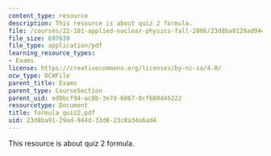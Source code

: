 ```yaml
---
content_type: resource
description: This resource is about quiz 2 formula.
file: /courses/22-101-applied-nuclear-physics-fall-2006/23d8ba9129ad944d33d823c8a34a6ad4_formula_quiz2.pdf
file_size: 697639
file_type: application/pdf
learning_resource_types:
- Exams
license: https://creativecommons.org/licenses/by-nc-sa/4.0/
ocw_type: OCWFile
parent_title: Exams
parent_type: CourseSection
parent_uid: ed0bcf94-ac8b-3e7d-6067-0cf680d45222
resourcetype: Document
title: formula_quiz2.pdf
uid: 23d8ba91-29ad-944d-33d8-23c8a34a6ad4
---
```

This resource is about quiz 2 formula.